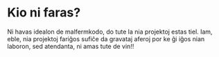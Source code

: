 # Kio ni faras?

Ni havas idealon de malfermkodo, do tute la nia projektoj estas tiel. Iam, eble, nia projektoj fariĝos sufiĉe da gravataj aferoj por ke ĝi iĝos nian laboron, sed atendanta, ni amas tute de vin!!
